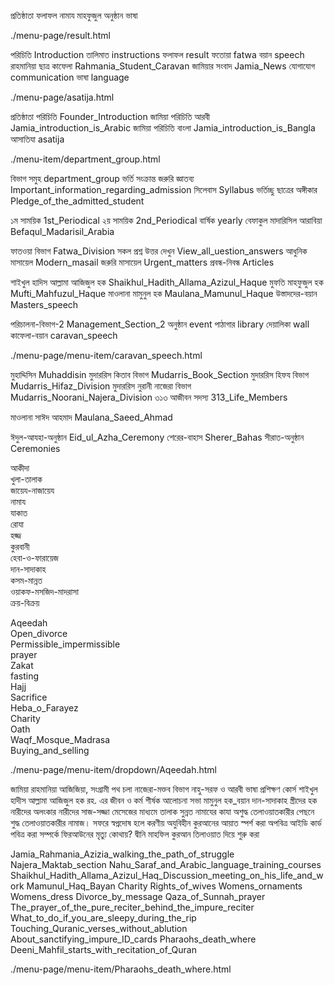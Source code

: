 প্রতিষ্ঠাতা
ফলাফল
নামায
মাহফুজুল
অনুষ্ঠান
ভাষা




./menu-page/result.html

পরিচিতি                   Introduction
তালিমাত                   instructions
ফলাফল                   result
ফতোয়া                   fatwa
বয়ান                     speech
রাহমানিয়া ছাত্র কাফেলা       Rahmania_Student_Caravan
জামিয়ার সংবাদ             Jamia_News
যোগাযোগ                 communication
ভাষা                      language



./menu-page/asatija.html

প্রতিষ্ঠাতা পরিচিতি             Founder_Introduction
জামিয়া পরিচিতি আরবী         Jamia_introduction_is_Arabic
জামিয়া পরিচিতি বাংলা         Jamia_introduction_is_Bangla
আসাতিযা                   asatija


./menu-item/department_group.html

বিভাগ সমুহ                     department_group
ভর্তি সংক্রান্ত জরুরি জ্ঞাতব্য         Important_information_regarding_admission
সিলেবাস                       Syllabus
ভর্তিচ্ছু ছাত্রের অঙ্গীকার            Pledge_of_the_admitted_student




১ম সাময়িক                        1st_Periodical
২য় সাময়িক                        2nd_Periodical
বার্ষিক                            yearly
বেফাকুল মাদারিসিল আরাবিয়া           Befaqul_Madarisil_Arabia




ফাতওয়া বিভাগ            Fatwa_Division
সকল প্রশ্ন উত্তর দেখুন       View_all_uestion_answers
আধুনিক মাসায়েল           Modern_masail
জরুরি মাসায়েল            Urgent_matters
প্রবন্ধ-নিবন্ধ               Articles




শাইখুল হাদিস আল্লামা আজিজুল হক       Shaikhul_Hadith_Allama_Azizul_Haque
মুফতি মাহফুজুল হক                   Mufti_Mahfuzul_Haque
মাওলানা মামুনুল হক                   Maulana_Mamunul_Haque
উস্তাদদের-বয়ান                       Masters_speech





পরিচালনা-বিভাগ-2       Management_Section_2
অনুষ্ঠান               event
পাঠাগার               library
দেয়ালিকা              wall
কাফেলা-বয়ান           caravan_speech


./menu-page/menu-item/caravan_speech.html








মুহাদ্দিসিন                              Muhaddisin
মুদাররিস কিতাব বিভাগ                   Mudarris_Book_Section
মুদাররিস হিফয বিভাগ                   Mudarris_Hifaz_Division
মুদাররিস নুরানী নাজেরা বিভাগ               Mudarris_Noorani_Najera_Division
৩১৩ আজীবন সদস্য                       313_Life_Members



মাওলানা সাঈদ আহমাদ       Maulana_Saeed_Ahmad

ঈদুল-আযহা-অনুষ্ঠান           Eid_ul_Azha_Ceremony
শেরের-বাহাস                 Sherer_Bahas
সীরাত-অনুষ্ঠান                Ceremonies



আকীদা                             
খুলা-তালাক                              
জায়েয-নাজায়েয                                
নামায                             
যাকাত                             
রোযা                              
হজ্জ                             
কুরবানী                                
হেবা-ও-ফারায়েজ                               
দান-সাদাকাহ                             
কসম-মান্নত                                
ওয়াকফ-মসজিদ-মাদরাসা                              
ক্রয়-বিক্রয়                                

Aqeedah                             
Open_divorce                              
Permissible_impermissible                                
prayer                             
Zakat                             
fasting                              
Hajj                             
Sacrifice                                
Heba_o_Farayez                               
Charity                             
Oath                                
Waqf_Mosque_Madrasa                              
Buying_and_selling


./menu-page/menu-item/dropdown/Aqeedah.html










জামিয়া রাহমানিয়া আজিজিয়া, সংগ্রামী পথ চলা
নাজেরা-মক্তব বিভাগ
নাহু-সরফ ও আরবী ভাষা প্রশিক্ষণ কোর্স
শাইখুল হাদীস আল্লামা আজিজুল হক রহ. এর জীবন ও কর্ম শীর্ষক আলোচনা সভা
মামুনুল হক_বয়ান
দান-সাদাকাহ
স্ত্রীদের হক
নারীদের অলংকার
নারীদের সাজ-সজ্জা
মেসেজের মাধ্যমে তালাক
সুন্নত নামাযের কাযা
অশুদ্ধ তেলাওয়াতকারীর পেছনে শুদ্ধ তেলাওয়াতকারীর নামাজ।
সফরে স্বপ্নদোষ হলে করণীয়
অযুবিহীন কুরআনের আয়াত স্পর্শ করা
অপবিত্র আইডি কার্ড পবিত্র করা সম্পর্কে
ফিরআউনের মৃত্যু কোথায়?
দ্বীনি মাহফিল কুরআন তিলাওয়াত দিয়ে শুরু করা


Jamia_Rahmania_Azizia_walking_the_path_of_struggle
Najera_Maktab_section
Nahu_Saraf_and_Arabic_language_training_courses
Shaikhul_Hadith_Allama_Azizul_Haq_Discussion_meeting_on_his_life_and_work
Mamunul_Haq_Bayan
Charity
Rights_of_wives
Womens_ornaments
Womens_dress
Divorce_by_message
Qaza_of_Sunnah_prayer
The_prayer_of_the_pure_reciter_behind_the_impure_reciter
What_to_do_if_you_are_sleepy_during_the_rip
Touching_Quranic_verses_without_ablution
About_sanctifying_impure_ID_cards
Pharaohs_death_where
Deeni_Mahfil_starts_with_recitation_of_Quran


./menu-page/menu-item/Pharaohs_death_where.html


